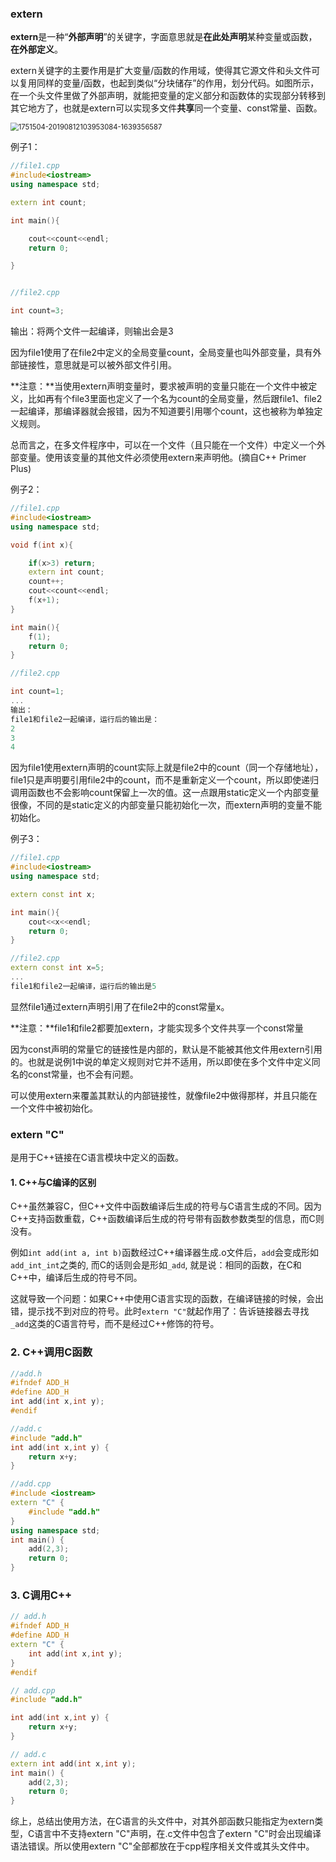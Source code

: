 ### extern

**extern**是一种“**外部声明**”的关键字，字面意思就是**在此处声明**某种变量或函数，**在外部定义**。

extern关键字的主要作用是扩大变量/函数的作用域，使得其它源文件和头文件可以复用同样的变量/函数，也起到类似“分块储存”的作用，划分代码。如图所示，在一个头文件里做了外部声明，就能把变量的定义部分和函数体的实现部分转移到其它地方了，也就是extern可以实现多文件**共享**同一个变量、const常量、函数。

<img src="C:\Users\ZJH\Desktop\课件\C++知识点笔记\1.常用关键字\pic\1751504-20190812103953084-1639356587.png" alt="1751504-20190812103953084-1639356587" style="zoom:80%;" />

例子1：

```C++
//file1.cpp
#include<iostream>
using namespace std;

extern int count;

int main(){

	cout<<count<<endl;
	return 0;

}


//file2.cpp

int count=3;
```

输出：将两个文件一起编译，则输出会是3

因为file1使用了在file2中定义的全局变量count，全局变量也叫外部变量，具有外部链接性，意思就是可以被外部文件引用。

**注意：**当使用extern声明变量时，要求被声明的变量只能在一个文件中被定义，比如再有个file3里面也定义了一个名为count的全局变量，然后跟file1、file2一起编译，那编译器就会报错，因为不知道要引用哪个count，这也被称为单独定义规则。

总而言之，在多文件程序中，可以在一个文件（且只能在一个文件）中定义一个外部变量。使用该变量的其他文件必须使用extern来声明他。(摘自C++ Primer Plus)

例子2：

```C++
//file1.cpp
#include<iostream>
using namespace std;

void f(int x){

	if(x>3) return;
	extern int count;
	count++;
	cout<<count<<endl;
	f(x+1);
}

int main(){
	f(1);
	return 0;
}

//file2.cpp

int count=1;
...
输出：
file1和file2一起编译，运行后的输出是：
2
3
4
```

因为file1使用extern声明的count实际上就是file2中的count（同一个存储地址），file1只是声明要引用file2中的count，而不是重新定义一个count，所以即使递归调用函数也不会影响count保留上一次的值。这一点跟用static定义一个内部变量很像，不同的是static定义的内部变量只能初始化一次，而extern声明的变量不能初始化。

例子3：

```C++
//file1.cpp
#include<iostream>
using namespace std;

extern const int x;

int main(){
    cout<<x<<endl;
    return 0;
}

//file2.cpp
extern const int x=5;
...
file1和file2一起编译，运行后的输出是5
```

显然file1通过extern声明引用了在file2中的const常量x。

**注意：**file1和file2都要加extern，才能实现多个文件共享一个const常量

因为const声明的常量它的链接性是内部的，默认是不能被其他文件用extern引用的。也就是说例1中说的单定义规则对它并不适用，所以即使在多个文件中定义同名的const常量，也不会有问题。

可以使用extern来覆盖其默认的内部链接性，就像file2中做得那样，并且只能在一个文件中被初始化。

### extern "C"

是用于C++链接在C语言模块中定义的函数。

#### 1. C++与C编译的区别

C++虽然兼容C，但C++文件中函数编译后生成的符号与C语言生成的不同。因为C++支持函数重载，C++函数编译后生成的符号带有函数参数类型的信息，而C则没有。

例如`int add(int a, int b)`函数经过C++编译器生成.o文件后，`add`会变成形如`add_int_int`之类的, 而C的话则会是形如`_add`, 就是说：相同的函数，在C和C++中，编译后生成的符号不同。

这就导致一个问题：如果C++中使用C语言实现的函数，在编译链接的时候，会出错，提示找不到对应的符号。此时`extern "C"`就起作用了：告诉链接器去寻找`_add`这类的C语言符号，而不是经过C++修饰的符号。

### 2. C++调用C函数

```C++
//add.h
#ifndef ADD_H
#define ADD_H
int add(int x,int y);
#endif

//add.c
#include "add.h"
int add(int x,int y) {
    return x+y;
}

//add.cpp
#include <iostream>
extern "C" {
    #include "add.h"
}
using namespace std;
int main() {
    add(2,3);
    return 0;
}
```

### 3. C调用C++

```c++
// add.h
#ifndef ADD_H
#define ADD_H
extern "C" {
    int add(int x,int y);
}
#endif

// add.cpp
#include "add.h"

int add(int x,int y) {
    return x+y;
}

// add.c
extern int add(int x,int y);
int main() {
    add(2,3);
    return 0;
}
```

综上，总结出使用方法，在C语言的头文件中，对其外部函数只能指定为extern类型，C语言中不支持extern "C"声明，在.c文件中包含了extern "C"时会出现编译语法错误。所以使用extern "C"全部都放在于cpp程序相关文件或其头文件中。

